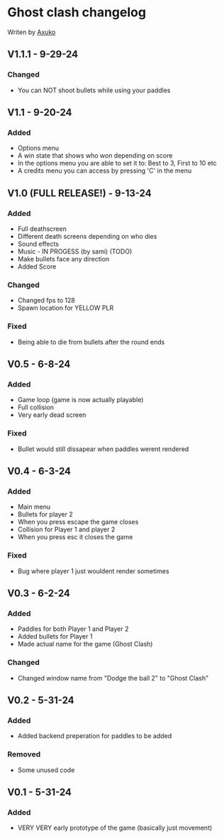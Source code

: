# Ghost clash changelog
Writen by [Axuko](https://github.com/Ethan-makes-music)

## V1.1.1 - 9-29-24
### Changed
- You can NOT shoot bullets while using your paddles

## V1.1 - 9-20-24
### Added
- Options menu
- A win state that shows who won depending on score
- In the options menu you are able to set it to: Best to 3, First to 10 etc
- A credits menu you can access by pressing 'C' in the menu

## V1.0 (FULL RELEASE!) - 9-13-24
### Added
- Full deathscreen
- Different death screens depending on who dies
- Sound effects
- Music - IN PROGESS (by sami) (TODO)
- Make bullets face any direction
- Added Score
### Changed
- Changed fps to 128
- Spawn location for YELLOW PLR
### Fixed
- Being able to die from bullets after the round ends


## V0.5 - 6-8-24
### Added
- Game loop (game is now actually playable)
- Full collision
- Very early dead screen
### Fixed
- Bullet would still dissapear when paddles werent rendered

## V0.4 - 6-3-24
### Added
- Main menu
- Bullets for player 2
- When you press escape the game closes
- Collision for Player 1 and player 2
- When you press esc it closes the game
### Fixed
- Bug where player 1 just wouldent render sometimes

## V0.3 - 6-2-24
### Added
- Paddles for both Player 1 and Player 2
- Added bullets for Player 1
- Made actual name for the game (Ghost Clash)
### Changed
- Changed window name from "Dodge the ball 2" to "Ghost Clash"

## V0.2 - 5-31-24
### Added
- Added backend preperation for paddles to be added
### Removed
- Some unused code

## V0.1 - 5-31-24
### Added
- VERY VERY early prototype of the game (basically just movement)
